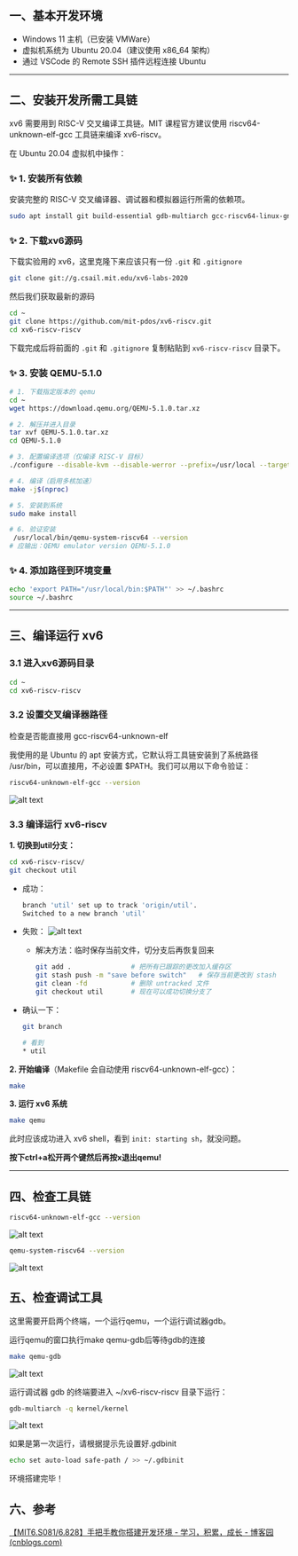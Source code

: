 ## 一、基本开发环境

- Windows 11 主机（已安装 VMWare）
- 虚拟机系统为 Ubuntu 20.04（建议使用 x86_64 架构）
- 通过 VSCode 的 Remote SSH 插件远程连接 Ubuntu
---

## 二、安装开发所需工具链

xv6 需要用到 RISC-V 交叉编译工具链。MIT 课程官方建议使用 riscv64-unknown-elf-gcc 工具链来编译 xv6-riscv。

在 Ubuntu 20.04 虚拟机中操作：


### ✨ **1. 安装所有依赖**

安装完整的 RISC-V 交叉编译器、调试器和模拟器运行所需的依赖项。

```bash
sudo apt install git build-essential gdb-multiarch gcc-riscv64-linux-gnu binutils-riscv64-linux-gnu libglib2.0-dev libpixman-1-dev ninja-build gcc-riscv64-unknown-elf
```

### ✨ **2. 下载xv6源码**

下载实验用的 xv6，这里克隆下来应该只有一份 `.git` 和 `.gitignore`
```bash
git clone git://g.csail.mit.edu/xv6-labs-2020
```

然后我们获取最新的源码
```bash
cd ~
git clone https://github.com/mit-pdos/xv6-riscv.git
cd xv6-riscv-riscv
```

下载完成后将前面的 `.git` 和 `.gitignore` 复制粘贴到 `xv6-riscv-riscv` 目录下。


### ✨ **3. 安装 QEMU-5.1.0**

```bash
# 1. 下载指定版本的 qemu
cd ~
wget https://download.qemu.org/QEMU-5.1.0.tar.xz

# 2. 解压并进入目录
tar xvf QEMU-5.1.0.tar.xz
cd QEMU-5.1.0

# 3. 配置编译选项（仅编译 RISC-V 目标）
./configure --disable-kvm --disable-werror --prefix=/usr/local --target-list=riscv64-softmmu

# 4. 编译（启用多核加速）
make -j$(nproc)

# 5. 安装到系统
sudo make install

# 6. 验证安装
 /usr/local/bin/qemu-system-riscv64 --version
# 应输出：QEMU emulator version QEMU-5.1.0
```

### ✨ **4. 添加路径到环境变量**

```bash
echo 'export PATH="/usr/local/bin:$PATH"' >> ~/.bashrc
source ~/.bashrc
```
---

## 三、编译运行 xv6

### **3.1 进入xv6源码目录**

```bash
cd ~
cd xv6-riscv-riscv
```

### 3.2 设置交叉编译器路径
检查是否能直接用 gcc-riscv64-unknown-elf

我使用的是 Ubuntu 的 apt 安装方式，它默认将工具链安装到了系统路径 /usr/bin，可以直接用，不必设置 $PATH。我们可以用以下命令验证：

```bash
riscv64-unknown-elf-gcc --version
```

![alt text](lab0-assert/image-4.png)


### 3.3 编译运行 xv6-riscv


**1. 切换到util分支：**

```bash
cd xv6-riscv-riscv/
git checkout util
```

- 成功：
    ```bash
    branch 'util' set up to track 'origin/util'.
    Switched to a new branch 'util'
    ```

- 失败：
![alt text](lab0-assert/image11.png)

  - 解决方法：临时保存当前文件，切分支后再恢复回来
    ```bash
    git add .               # 把所有已跟踪的更改加入缓存区
    git stash push -m "save before switch"   # 保存当前更改到 stash
    git clean -fd           # 删除 untracked 文件
    git checkout util       # 现在可以成功切换分支了
    ```
- 确认一下：

    ```bash
    git branch
    ```
    ```bash
    # 看到
    * util
    ```

**2. 开始编译**（Makefile 会自动使用 riscv64-unknown-elf-gcc）：

```bash
make
```

**3. 运行 xv6 系统**

```bash
make qemu
```
此时应该成功进入 xv6 shell，看到 `init: starting sh`，就没问题。

**按下ctrl+a松开两个键然后再按x退出qemu!**

---


## 四、检查工具链

```bash
riscv64-unknown-elf-gcc --version
```

![alt text](lab0-assert/image-6.png)

```bash
qemu-system-riscv64 --version
```

![alt text](lab0-assert/image10.png)

## 五、检查调试工具

这里需要开启两个终端，一个运行qemu，一个运行调试器gdb。

运行qemu的窗口执行make qemu-gdb后等待gdb的连接
```bash
make qemu-gdb
```

![alt text](lab0-assert/image-8.png)


运行调试器 gdb 的终端要进入 ~/xv6-riscv-riscv 目录下运行：

```bash
gdb-multiarch -q kernel/kernel
```

![alt text](lab0-assert/image-9.png)

如果是第一次运行，请根据提示先设置好.gdbinit

```bash
echo set auto-load safe-path / >> ~/.gdbinit
```

环境搭建完毕！

## 六、参考

[【MIT6.S081/6.828】手把手教你搭建开发环境 - 学习，积累，成长 - 博客园 (cnblogs.com)](https://www.cnblogs.com/dongxb/p/15225223.html)